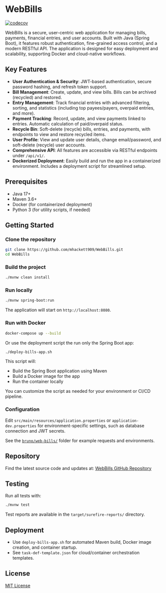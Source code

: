 # WebBills

[![codecov](https://codecov.io/gh/mhackett909/WebBills/branch/main/graph/badge.svg)](https://codecov.io/gh/mhackett909/WebBills)

WebBills is a secure, user-centric web application for managing bills, payments, financial entries, and user accounts. Built with Java (Spring Boot), it features robust authentication, fine-grained access control, and a modern RESTful API. The application is designed for easy deployment and scalability, supporting Docker and cloud-native workflows.

## Key Features

- **User Authentication & Security**: JWT-based authentication, secure password hashing, and refresh token support.
- **Bill Management**: Create, update, and view bills. Bills can be archived (recycled) and restored.
- **Entry Management**: Track financial entries with advanced filtering, sorting, and statistics (including top payees/payers, overpaid entries, and more).
- **Payment Tracking**: Record, update, and view payments linked to entries. Automatic calculation of paid/overpaid status.
- **Recycle Bin**: Soft-delete (recycle) bills, entries, and payments, with endpoints to view and restore recycled items.
- **User Profile**: View and update user details, change email/password, and soft-delete (recycle) user accounts.
- **Comprehensive API**: All features are accessible via RESTful endpoints under `/api/v1/`.
- **Dockerized Deployment**: Easily build and run the app in a containerized environment. Includes a deployment script for streamlined setup.

## Prerequisites

- Java 17+
- Maven 3.6+
- Docker (for containerized deployment)
- Python 3 (for utility scripts, if needed)

## Getting Started

### Clone the repository

```sh
git clone https://github.com/mhackett909/WebBills.git
cd WebBills
```

### Build the project

```sh
./mvnw clean install
```

### Run locally

```sh
./mvnw spring-boot:run
```

The application will start on `http://localhost:8080`.

### Run with Docker

```sh
docker-compose up --build
```

Or use the deployment script the run only the Spring Boot app:

```sh
./deploy-bills-app.sh
```

This script will:
- Build the Spring Boot application using Maven
- Build a Docker image for the app
- Run the container locally

You can customize the script as needed for your environment or CI/CD pipeline.

### Configuration

Edit `src/main/resources/application.properties` or `application-dev.properties` for environment-specific settings, such as database connection and JWT secrets.

See the [`bruno/web-bills/`](bruno/web-bills/) folder for example requests and environments.

## Repository

Find the latest source code and updates at: [WebBills GitHub Repository](https://github.com/mhackett909/WebBills/)

## Testing

Run all tests with:

```sh
./mvnw test
```

Test reports are available in the `target/surefire-reports/` directory.

## Deployment

- Use `deploy-bills-app.sh` for automated Maven build, Docker image creation, and container startup.
- See `task-def-template.json` for cloud/container orchestration templates.

## License

[MIT License](LICENSE)

